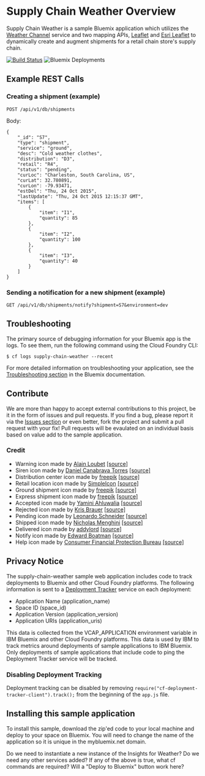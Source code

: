 # Supply Chain Weather Overview

Supply Chain Weather is a sample Bluemix application which utilizes the [Weather Channel][weather_api_url] service and two mapping APIs, [Leaflet][leaflet_url] and [Esri Leaflet][esri_leaflet_url] to dynamically create and augment shipments for a retail chain store's supply chain.

[![Build Status](https://travis-ci.org/IBM-Bluemix/supply-chain-weather.svg?branch=master)](https://travis-ci.org/IBM-Bluemix/supply-chain-weather)
![Bluemix Deployments](https://deployment-tracker.mybluemix.net/stats/a8b5d364b1994a80342395cc781ea890/badge.svg)


## Example REST Calls

### Creating a shipment (example)
`POST /api/v1/db/shipments`

Body:

```
{  
    "_id": "S7",
    "type": "shipment",  
    "service": "ground",
    "desc": "Cold weather clothes",
    "distribution": "D3",
    "retail": "R4",
    "status": "pending",
    "curLoc": "Charleston, South Carolina, US",
    "curLat": 32.780891,
    "curLon": -79.93471,
    "estDel": "Thu, 24 Oct 2015",
    "lastUpdate": "Thu, 24 Oct 2015 12:15:37 GMT",
    "items": [
        {
            "item": "I1",
            "quantity": 85
        },
        {
            "item": "I2",
            "quantity": 100
        },
        {
            "item": "I3",
            "quantity": 40
        }
    ]
}
```

### Sending a notification for a new shipment (example)
`GET /api/v1/db/shipments/notify?shipment=S7&environment=dev`

## Troubleshooting

The primary source of debugging information for your Bluemix app is the logs. To see them, run the following command using the Cloud Foundry CLI:

  ```
  $ cf logs supply-chain-weather --recent
  ```
For more detailed information on troubleshooting your application, see the [Troubleshooting section](https://www.ng.bluemix.net/docs/troubleshoot/tr.html) in the Bluemix documentation.

## Contribute
We are more than happy to accept external contributions to this project, be it in the form of issues and pull requests. If you find a bug, please report it via the [Issues section][issues_url] or even better, fork the project and submit a pull request with your fix! Pull requests will be evaulated on an individual basis based on value add to the sample application.

### Credit
* Warning icon made by [Alain Loubet][alain_loubet_url] [[source]][warning_icon_url]
* Siren icon made by [Daniel Canabrava Torres][freepik_url] [[source]][daniel_canabrava_url]
* Distribution center icon made by [freepik][freepik_url] [[source]][dist_center_icon_url]
* Retail location icon made by [SimpleIcon][simple_icon_url] [[source]][retail_loc_icon_url]
* Ground shipment icon made by [freepik][freepik_url] [[source]][ship_ground_icon_url]
* Express shipment icon made by [freepik][freepik_url] [[source]][ship_express_icon_url]
* Accepted icon made by [Yamini Ahluwalia][yamini_ahluwalia_url] [[source]][accepted_icon_url]
* Rejected icon made by [Kris Brauer][kris_brauer_url] [[source]][rejected_icon_url]
* Pending icon made by [Leonardo Schneider][leaonardo_schneider_url] [[source]][pending_icon_url]
* Shipped icon made by [Nicholas Menghini][nicholas_menghini_url] [[source]][shipped_icon_url]
* Delivered icon made by [addylord][addylord_url] [[source]][delivered_icon_url]
* Notify icon made by [Edward Boatman][edward_boatman_url] [[source]][notify_icon_url]
* Help icon made by [Consumer Financial Protection Bureau][cfpb_url] [[source]][help_icon_url]

## Privacy Notice
The supply-chain-weather sample web application includes code to track deployments to Bluemix and other Cloud Foundry platforms. The following information is sent to a [Deployment Tracker](https://github.com/cloudant-labs/deployment-tracker) service on each deployment:

* Application Name (application_name)
* Space ID (space_id)
* Application Version (application_version)
* Application URIs (application_uris)

This data is collected from the VCAP_APPLICATION environment variable in IBM Bluemix and other Cloud Foundry platforms. This data is used by IBM to track metrics around deployments of sample applications to IBM Bluemix. Only deployments of sample applications that include code to ping the Deployment Tracker service will be tracked.

### Disabling Deployment Tracking

Deployment tracking can be disabled by removing `require("cf-deployment-tracker-client").track();` from the beginning of the `app.js` file.

[weather_api_url]: http://www.wunderground.com/weather/api/
[leaflet_url]: http://leafletjs.com/
[esri_leaflet_url]: http://esri.github.io/esri-leaflet/
[bluemix_signup_url]: https://ibm.biz/supply-chain-weather-signup
[cloud_foundry_url]: https://github.com/cloudfoundry/cli
[download_node_url]: https://nodejs.org/download/
[cake_url]: http://coffeescript.org/#cake
[issues_url]: https://github.com/IBM-Bluemix/supply-chain-weather/issues
[warning_icon_url]: https://thenounproject.com/search/?q=warning&i=14055
[freepik_url]: http://www.freepik.com/
[siren_icon_url]: https://thenounproject.com/search/?q=siren&i=16370
[dist_center_icon_url]: http://www.flaticon.com/free-icon/warehouse-with-boxes_75762
[simple_icon_url]: http://simpleicon.com/
[retail_loc_icon_url]: http://www.flaticon.com/free-icon/store_33658
[ship_ground_icon_url]: http://www.flaticon.com/free-icon/delivery-truck_31520
[ship_express_icon_url]: http://www.flaticon.com/free-icon/airplane-flight_67076
[accepted_icon_url]: https://thenounproject.com/search/?q=processing&i=117179
[pending_icon_url]: https://thenounproject.com/search/?q=progress&i=99631
[rejected_icon_url]: https://thenounproject.com/search/?q=rejected&i=182502
[shipped_icon_url]: https://thenounproject.com/search/?q=in+progress&i=17052
[delivered_icon_url]: https://thenounproject.com/search/?q=completed&i=21729
[notify_icon_url]: https://thenounproject.com/search/?q=alarm&i=291
[help_icon_url]: https://thenounproject.com/search/?q=help&i=89674
[addylord_url]: https://thenounproject.com/adelime/
[nicholas_menghini_url]: http://nicholasmenghini.com/
[leaonardo_schneider_url]: http://www.leonardoschneider.com/
[kris_brauer_url]: https://thenounproject.com/Krisb/
[yamini_ahluwalia_url]: https://www.behance.net/yaminiahluwalia
[alain_loubet_url]: https://thenounproject.com/PictaMan/
[daniel_canabrava_url]: https://www.behance.net/DanielCanabrava
[edward_boatman_url]: https://thenounproject.com/edward/
[cfpb_url]: https://thenounproject.com/cfpb_minicons/

## Installing this sample application

To install this sample, <check the following instructions are correct> download the zip'ed code to your local machine and deploy to your space on Bluemix. You will need to change the name of the application so it is unique in the mybluemix.net domain.

<tbc> Do we need to instantiate a new instance of the Insights for Weather?
<tbc> Do we need any other services added?
<tbc> If any of the above is true, what cf commands are required?
<tbc> Will a "Deploy to Bluemix" button work here?
